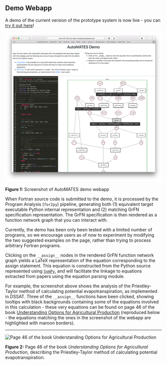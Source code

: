 ## Demo Webapp

A demo of the current version of the prototype system is now live - you
can [try it out
here](http://vanga.sista.arizona.edu/automates)!

![Screenshot of AutoMATES demo webapp](figs/webapp_screenshot.png)

**Figure 1:** Screenshot of AutoMATES demo webapp

When Fortran source code is submitted to the demo, it is processed 
by the Program Analysis (`for2py`) pipeline, generating both (1) equivalent 
target executable Python internal representation and (2) matching GrFN 
specification representation. The GrFN specification is then rendered as a 
function network graph that you can interact with.

Currently, the demo has been only been tested with a limited number of
programs, so we encourage users as of now to experiment by modifying the
two suggested examples on the page, rather than trying to process
arbitrary Fortran programs. 

Clicking on the `__assign__` nodes in the rendered GrFN function network 
graph yields a LaTeX representation of the equation corresponding to the 
assign statement. This equation is constructed from the Python source 
represented using [`SymPy`](https://www.sympy.org), and will facilitate 
the linkage to equations extracted from papers using the equation parsing 
module.

For example, the screenshot above shows the analysis of the
Priestley-Taylor method of calculating potential evapotranspiration, as
implemented in DSSAT. Three of the `__assign__` functions have been
clicked, showing tooltips with black backgrounds containing some
of the equations involved in this calculation - these very equations can
be found on page 46 of the book [Understanding Options for Agricultural
Production](https://link-springer-com.ezproxy2.library.arizona.edu/book/10.1007%2F978-94-017-3624-4)
(reproduced below - the equations matching the ones in the screenshot of
the webapp are highlighted with maroon borders).

---

![Page 46 of the book Understanding Options for Agricultural
Production](figs/petpt_equations_example.png)


**Figure 2:** Page 46 of the book _Understanding Options for Agricultural Production_, describing the Priestley-Taylor method of calculating potential evapotranspiration.
